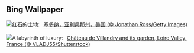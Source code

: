 ## Bing Wallpaper
![](https://www.bing.com/th?id=OHR.SedonaSunset_ZH-CN6289462383_UHD.jpg&w=1000)红石的土地:&nbsp;&ensp;[塞多纳，亚利桑那州，美国 (© Jonathan Ross/Getty Images)](https://www.bing.com/th?id=OHR.SedonaSunset_ZH-CN6289462383_UHD.jpg)
<br><br/>
![](https://www.bing.com/th?id=OHR.VillandryGarden_EN-US2096198100_UHD.jpg&w=1000)A labyrinth of luxury:&nbsp;&ensp;[Château de Villandry and its garden, Loire Valley, France (© VLADJ55/Shutterstock)](https://www.bing.com/th?id=OHR.VillandryGarden_EN-US2096198100_UHD.jpg)
<br><br/>
